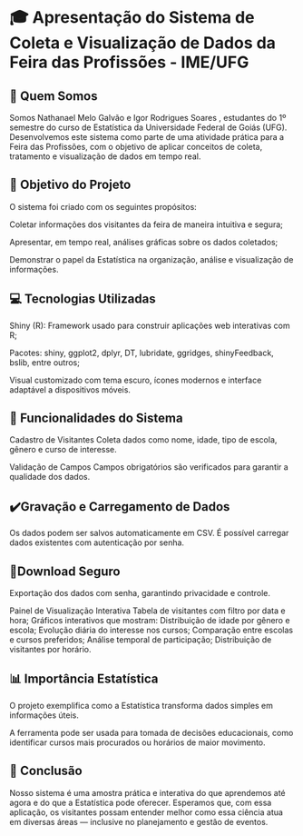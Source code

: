
# 🎓 Apresentação do Sistema de Coleta e Visualização de Dados da Feira das Profissões - IME/UFG

## 👥 Quem Somos

Somos Nathanael Melo Galvão e Igor Rodrigues Soares , estudantes do 1º semestre do curso de Estatística da Universidade Federal de Goiás (UFG). Desenvolvemos este sistema como parte de uma atividade prática para a Feira das Profissões, com o objetivo de aplicar conceitos de coleta, tratamento e visualização de dados em tempo real.

## 🧠 Objetivo do Projeto

O sistema foi criado com os seguintes propósitos:

Coletar informações dos visitantes da feira de maneira intuitiva e segura;

Apresentar, em tempo real, análises gráficas sobre os dados coletados;

Demonstrar o papel da Estatística na organização, análise e visualização de informações.

## 💻 Tecnologias Utilizadas

Shiny (R): Framework usado para construir aplicações web interativas com R;

Pacotes: shiny, ggplot2, dplyr, DT, lubridate, ggridges, shinyFeedback, bslib, entre outros;

Visual customizado com tema escuro, ícones modernos e interface adaptável a dispositivos móveis.

## 📝 Funcionalidades do Sistema

Cadastro de Visitantes
Coleta dados como nome, idade, tipo de escola, gênero e curso de interesse.

Validação de Campos
Campos obrigatórios são verificados para garantir a qualidade dos dados.

## ✔️Gravação e Carregamento de Dados

Os dados podem ser salvos automaticamente em CSV.
É possível carregar dados existentes com autenticação por senha.

## 🔽Download Seguro

Exportação dos dados com senha, garantindo privacidade e controle.

Painel de Visualização Interativa
Tabela de visitantes com filtro por data e hora;
Gráficos interativos que mostram:
Distribuição de idade por gênero e escola;
Evolução diária do interesse nos cursos;
Comparação entre escolas e cursos preferidos;
Análise temporal de participação;
Distribuição de visitantes por horário.

## 📊 Importância Estatística

O projeto exemplifica como a Estatística transforma dados simples em informações úteis.

A ferramenta pode ser usada para tomada de decisões educacionais, como identificar cursos mais procurados ou horários de maior movimento.

## 🎯 Conclusão

Nosso sistema é uma amostra prática e interativa do que aprendemos até agora e do que a Estatística pode oferecer. Esperamos que, com essa aplicação, os visitantes possam entender melhor como essa ciência atua em diversas áreas — inclusive no planejamento e gestão de eventos.
